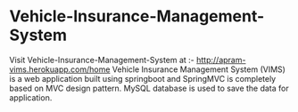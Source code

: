 # Vehicle-Insurance-Management-System
Visit Vehicle-Insurance-Management-System at :- http://apram-vims.herokuapp.com/home
Vehicle Insurance Management System (VIMS) is a web application built using springboot and SpringMVC is completely based on MVC design pattern.
MySQL database is used to save the data for application.
